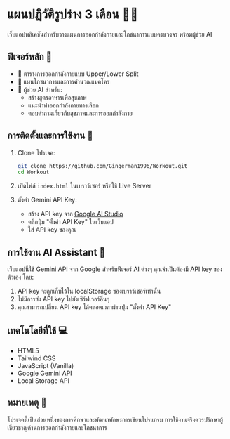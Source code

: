 # แผนปฏิวัติรูปร่าง 3 เดือน 🏋️‍♂️

เว็บแอปพลิเคชันสำหรับวางแผนการออกกำลังกายและโภชนาการแบบครบวงจร พร้อมผู้ช่วย AI

## ฟีเจอร์หลัก 🌟

- 📅 ตารางการออกกำลังกายแบบ Upper/Lower Split
- 🥗 แผนโภชนาการและการคำนวณแมคโคร
- 🤖 ผู้ช่วย AI สำหรับ:
  - สร้างสูตรอาหารเพื่อสุขภาพ
  - แนะนำท่าออกกำลังกายทางเลือก
  - ตอบคำถามเกี่ยวกับสุขภาพและการออกกำลังกาย

## การติดตั้งและการใช้งาน 🚀

1. Clone โปรเจค:
   ```bash
   git clone https://github.com/Gingerman1996/Workout.git
   cd Workout
   ```

2. เปิดไฟล์ `index.html` ในเบราว์เซอร์ หรือใช้ Live Server

3. ตั้งค่า Gemini API Key:
   - สร้าง API key จาก [Google AI Studio](https://makersuite.google.com/app/apikey)
   - คลิกปุ่ม "ตั้งค่า API Key" ในเว็บแอป
   - ใส่ API key ของคุณ

## การใช้งาน AI Assistant 🤖

เว็บแอปนี้ใช้ Gemini API จาก Google สำหรับฟีเจอร์ AI ต่างๆ คุณจำเป็นต้องมี API key ของตัวเอง โดย:
1. API key จะถูกเก็บไว้ใน localStorage ของเบราว์เซอร์เท่านั้น
2. ไม่มีการส่ง API key ไปยังเซิร์ฟเวอร์อื่นๆ
3. คุณสามารถเปลี่ยน API key ได้ตลอดเวลาผ่านปุ่ม "ตั้งค่า API Key"

## เทคโนโลยีที่ใช้ 💻

- HTML5
- Tailwind CSS
- JavaScript (Vanilla)
- Google Gemini API
- Local Storage API

## หมายเหตุ 📝

โปรเจคนี้เป็นส่วนหนึ่งของการศึกษาและพัฒนาทักษะการเขียนโปรแกรม การใช้งานจริงควรปรึกษาผู้เชี่ยวชาญด้านการออกกำลังกายและโภชนาการ
